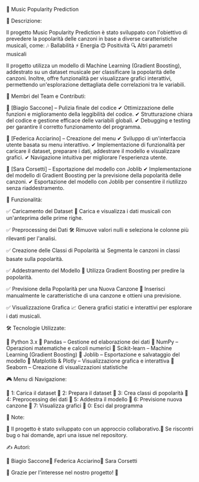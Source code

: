 🎵 Music Popularity Prediction

📌 Descrizione:

Il progetto Music Popularity Prediction è stato sviluppato con l'obiettivo di prevedere la popolarità delle canzoni in base a diverse caratteristiche musicali, come:
🎶 Ballabilità ⚡ Energia 😊 Positività 🔍 Altri parametri musicali

Il progetto utilizza un modello di Machine Learning (Gradient Boosting), addestrato su un dataset musicale per classificare la popolarità delle canzoni. Inoltre, offre funzionalità per visualizzare grafici interattivi, permettendo un'esplorazione dettagliata delle correlazioni tra le variabili.

👥 Membri del Team e Contributi:

🔹 [Biagio Saccone] – Pulizia finale del codice
✔ Ottimizzazione delle funzioni e miglioramento della leggibilità del codice.
✔ Strutturazione chiara del codice e gestione efficace delle variabili globali.
✔ Debugging e testing per garantire il corretto funzionamento del programma.

🔹 [Federica Acciarino] – Creazione del menu
✔ Sviluppo di un'interfaccia utente basata su menu interattivo.
✔ Implementazione di funzionalità per caricare il dataset, preparare i dati, addestrare il modello e visualizzare grafici.
✔ Navigazione intuitiva per migliorare l'esperienza utente.

🔹 [Sara Corsetti] – Esportazione del modello con Joblib
✔ Implementazione del modello di Gradient Boosting per la previsione della popolarità delle canzoni.
✔ Esportazione del modello con Joblib per consentire il riutilizzo senza riaddestramento.

🚀 Funzionalità:

✅ Caricamento del Dataset 📂
Carica e visualizza i dati musicali con un'anteprima delle prime righe.

✅ Preprocessing dei Dati 🛠️
Rimuove valori nulli e seleziona le colonne più rilevanti per l'analisi.

✅ Creazione delle Classi di Popolarità 📊
Segmenta le canzoni in classi basate sulla popolarità.

✅ Addestramento del Modello 🤖
Utilizza Gradient Boosting per predire la popolarità.

✅ Previsione della Popolarità per una Nuova Canzone 🎤
Inserisci manualmente le caratteristiche di una canzone e ottieni una previsione.

✅ Visualizzazione Grafica 📈
Genera grafici statici e interattivi per esplorare i dati musicali.

🛠️ Tecnologie Utilizzate:

🔹 Python 3.x
🔹 Pandas – Gestione ed elaborazione dei dati
🔹 NumPy – Operazioni matematiche e calcoli numerici
🔹 Scikit-learn – Machine Learning (Gradient Boosting)
🔹 Joblib – Esportazione e salvataggio del modello
🔹 Matplotlib & Plotly – Visualizzazione grafica e interattiva
🔹 Seaborn – Creazione di visualizzazioni statistiche

🎮 Menu di Navigazione:

🔘 1: Carica il dataset
🔘 2: Prepara il dataset
🔘 3: Crea classi di popolarità
🔘 4: Preprocessing dei dati
🔘 5: Addestra il modello
🔘 6: Previsione nuova canzone
🔘 7: Visualizza grafici
🔘 0: Esci dal programma

📢 Note:

🔹 Il progetto è stato sviluppato con un approccio collaborativo.🔹 Se riscontri bug o hai domande, apri una issue nel repository.

✍️ Autori:

👤 Biagio Saccone👤 Federica Acciarino👤 Sara Corsetti

📌 Grazie per l'interesse nel nostro progetto! 🎵
